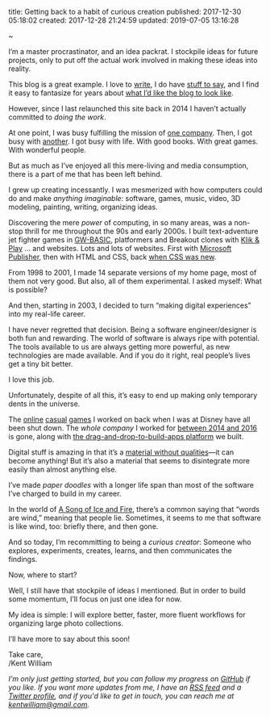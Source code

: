 title: Getting back to a habit of curious creation
published: 2017-12-30 05:18:02
created: 2017-12-28 21:24:59
updated: 2019-07-05 13:16:28

~

I’m a master procrastinator, and an idea packrat. I stockpile ideas for future projects, only to put off the actual work involved in making these ideas into reality.

This blog is a great example. I love to [write](https://www.gamer.no/forfattere/15496/), I do have [stuff to say](https://twitter.com/oerhoert), and I find it easy to fantasize for years about [what I’d like the blog to look like](https://twitter.com/oerhoert/status/939779818328956929).

However, since I last relaunched this site back in 2014 I haven’t actually committed to _doing the work_.

At one point, I was busy fulfilling the mission of [one company](https://www.crunchbase.com/organization/m-path). Then, I got busy with [another](https://www.facebook.com). I got busy with life. With good books. With great games. With wonderful people.

But as much as I’ve enjoyed all this mere-living and media consumption, there is a part of me that has been left behind.

I grew up creating incessantly. I was mesmerized with how computers could do and make _anything imaginable_: software, games, music, video, 3D modeling, painting, writing, organizing ideas.

Discovering the mere _power_ of computing, in so many areas, was a non-stop thrill for me throughout the 90s and early 2000s. I built text-adventure jet fighter games in [GW-BASIC](https://en.wikipedia.org/wiki/GW-BASIC), platformers and Breakout clones with [Klik & Play](http://knpforschools.webs.com/tutorial.htm) … and websites. Lots and lots of websites. First with [Microsoft Publisher](http://designer-info.com/Writing/microsoft_publisher_98.htm), then with HTML and CSS, back [when CSS was new](https://eager.io/blog/the-languages-which-almost-were-css/).

From 1998 to 2001, I made 14 separate versions of my home page, most of them not very good. But also, all of them experimental. I asked myself: What is possible?

And then, starting in 2003, I decided to turn “making digital experiences” into my real-life career.

I have never regretted that decision. Being a software engineer/designer is both fun and rewarding. The world of software is always ripe with potential. The tools available to us are always getting more powerful, as new technologies are made available. And if you do it right, real people’s lives get a tiny bit better.

I love this job.

Unfortunately, despite of all this, it’s easy to end up making only temporary dents in the universe.

The [online](https://www.facebook.com/threadsofmystery/) [casual](http://www.wsop.com/news/2010/Jul/3017/WSOP-FACEBOOK-POKER-GAME-AVAILABLE-NOW.html) [games](http://www.adweek.com/digital/verdonia-game-facebook-playdom/) I worked on back when I was at Disney have all been shut down. The _whole company_ I worked for [between 2014 and 2016](https://www.facebook.com/mpathinc/photos/rpp.351098058357179/542972675836382/?type=3%26theater) is gone, along with [the drag-and-drop-to-build-apps platform](https://vimeo.com/152013041) we built.

Digital stuff is amazing in that it’s a [material without qualities](https://mitpress.mit.edu/books/thoughtful-interaction-design)—it can become anything! But it’s also a material that seems to disintegrate more easily than almost anything else.

I’ve made _paper doodles_ with a longer life span than most of the software I’ve charged to build in my career.

In the world of [A Song of Ice and Fire](https://en.wikipedia.org/wiki/A_Song_of_Ice_and_Fire), there’s a common saying that “words are wind,” meaning that people lie. Sometimes, it seems to me that software is like wind, too: briefly there, and then gone.

And so today, I’m recommitting to being a _curious creator_: Someone who explores, experiments, creates, learns, and then communicates the findings.

Now, where to start?

Well, I still have that stockpile of ideas I mentioned. But in order to build some momentum, I’ll focus on just one idea for now.

My idea is simple: I will explore better, faster, more fluent workflows for organizing large photo collections.

I’ll have more to say about this soon!

Take care,  
/Kent William

_I’m only just getting started, but you can follow my progress on [GitHub](https://github.com/kentwilliam/phountains) if you like. If you want more updates from me, I have an [RSS feed](/articles.rss) and a [Twitter profile](https://www.twitter.com/oerhoert), and if you'd like to get in touch, you can reach me at [kentwilliam@gmail.com](mailto:kentwilliam@gmail.com)._
